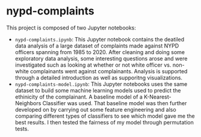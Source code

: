 # nypd-complaints

This project is composed of two Jupyter notebooks:

* `nypd-complaints.ipynb`: This Jupyter notebook contains the deatiled data analysis of a large dataset of complaints made against NYPD officers spanning from 1985 to 2020. After cleaning and doing some exploratory data analysis, some interesting questions arose and were investigated such as looking at whether or not white officer vs. non-white complainants went against complainants. Analysis is supported through a detailed introduction as well as supporitng visualizations.
* `nypd-complaints-model.ipynb`: This Jupyter notebooks uses the same dataset to build some machine learning models used to predict the ethinicity of the complainant. A baseline model of a K-Nearest-Neighbors Classifier was used. That baseline model was then further developed on by carrying out some feature engineering and also comparing different types of classifiers to see which model gave me the best results. I then tested the fairness of my model through permutation tests.
